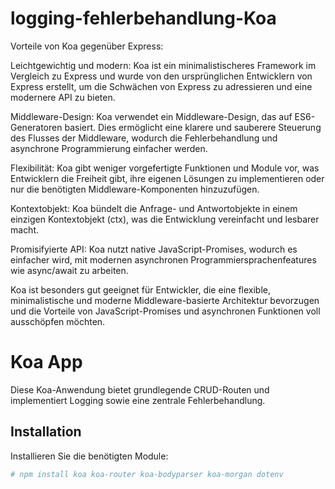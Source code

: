 # logging-fehlerbehandlung-Koa

Vorteile von Koa gegenüber Express:

Leichtgewichtig und modern: Koa ist ein minimalistischeres Framework im Vergleich zu Express und wurde von den ursprünglichen Entwicklern von Express erstellt, um die Schwächen von Express zu adressieren und eine modernere API zu bieten.

Middleware-Design: Koa verwendet ein Middleware-Design, das auf ES6-Generatoren basiert. Dies ermöglicht eine klarere und sauberere Steuerung des Flusses der Middleware, wodurch die Fehlerbehandlung und asynchrone Programmierung einfacher werden.

Flexibilität: Koa gibt weniger vorgefertigte Funktionen und Module vor, was Entwicklern die Freiheit gibt, ihre eigenen Lösungen zu implementieren oder nur die benötigten Middleware-Komponenten hinzuzufügen.

Kontextobjekt: Koa bündelt die Anfrage- und Antwortobjekte in einem einzigen Kontextobjekt (ctx), was die Entwicklung vereinfacht und lesbarer macht.

Promisifyierte API: Koa nutzt native JavaScript-Promises, wodurch es einfacher wird, mit modernen asynchronen Programmiersprachenfeatures wie async/await zu arbeiten.

Koa ist besonders gut geeignet für Entwickler, die eine flexible, minimalistische und moderne Middleware-basierte Architektur bevorzugen und die Vorteile von JavaScript-Promises und asynchronen Funktionen voll ausschöpfen möchten.

# Koa App

Diese Koa-Anwendung bietet grundlegende CRUD-Routen und implementiert Logging sowie eine zentrale Fehlerbehandlung.

## Installation

Installieren Sie die benötigten Module:

```bash
# npm install koa koa-router koa-bodyparser koa-morgan dotenv
